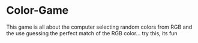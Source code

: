 # Color-Game
This game is all about the computer selecting random colors from RGB and the use guessing the perfect match of the RGB color... try this, its fun
